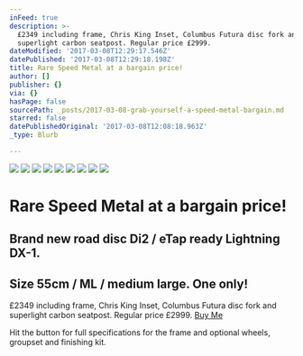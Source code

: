 ```yaml
---
inFeed: true
description: >-
  £2349 including frame, Chris King Inset, Columbus Futura disc fork and
  superlight carbon seatpost. Regular price £2999.
dateModified: '2017-03-08T12:29:17.546Z'
datePublished: '2017-03-08T12:29:18.198Z'
title: Rare Speed Metal at a bargain price!
author: []
publisher: {}
via: {}
hasPage: false
sourcePath: _posts/2017-03-08-grab-yourself-a-speed-metal-bargain.md
starred: false
datePublishedOriginal: '2017-03-08T12:08:18.963Z'
_type: Blurb

---
```

![](https://the-grid-user-content.s3-us-west-2.amazonaws.com/cb715237-1b71-4cfe-bedd-91e1a825dcc4.jpg)
![](https://the-grid-user-content.s3-us-west-2.amazonaws.com/d157e032-0204-4362-bc06-50fa2597fd69.jpg)
![](https://the-grid-user-content.s3-us-west-2.amazonaws.com/8e042c7a-aa1d-4dd3-9b34-7509e52888ce.jpg)
![](https://the-grid-user-content.s3-us-west-2.amazonaws.com/f237aea5-1333-4d9f-ab58-ebc294d57cc0.jpg)
![](https://the-grid-user-content.s3-us-west-2.amazonaws.com/9f982f71-b433-4401-b035-820e65994e5b.jpg)
![](https://the-grid-user-content.s3-us-west-2.amazonaws.com/b66f9b2b-cd4f-427c-b7ba-5fdcbc9bdcbe.jpg)
![](https://the-grid-user-content.s3-us-west-2.amazonaws.com/fd730e52-c3ec-4d3e-92c3-ef33579c7cd9.jpg)
![](https://the-grid-user-content.s3-us-west-2.amazonaws.com/537f4b86-8ea7-49a2-a0b9-6cb18594872b.jpg)
![](https://the-grid-user-content.s3-us-west-2.amazonaws.com/afea6eac-224e-461b-b82a-67ec7467bb86.jpg)

# Rare Speed Metal at a bargain price!

## Brand new road disc Di2 / eTap ready Lightning DX-1\. 

## Size 55cm / ML / medium large. One only! 

£2349 including frame, Chris King Inset, Columbus Futura disc fork and superlight carbon seatpost. Regular price £2999\.
[Buy Me][0]

Hit the button for full specifications for the frame and optional wheels, groupset and finishing kit.

[0]: http://ridefullgas.com/custom-titanium/
